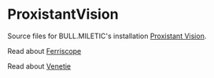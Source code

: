 # ProxistantVision
Source files for BULL.MILETIC's installation [Proxistant Vision](https://bull.miletic.info/research/proxistant-vision).

Read about [Ferriscope](https://bull.miletic.info/works/ferriscope)

Read about [Venetie](https://bull.miletic.info/works/venetie-11111100001)
